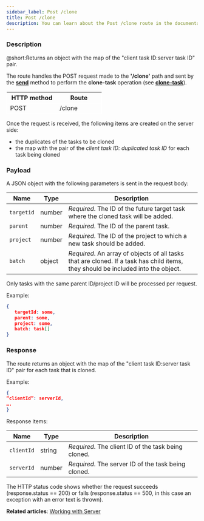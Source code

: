 ```yaml
---
sidebar_label: Post /clone
title: Post /clone
description: You can learn about the Post /clone route in the documentation of the DHTMLX JavaScript To Do List library. Browse developer guides and API reference, try out code examples and live demos, and download a free 30-day evaluation version of DHTMLX To Do List.
---
```


### Description

@short:Returns an object with the map of the "client task ID:server task ID" pair.  

The route handles the POST request made to the **'/clone'** path and sent by the [**send**](api/rest_api/methods/send_method.md) method to perform the **clone-task** operation (see [**clone-task**](api/methods/addproject_method.md)). 
 

<table style="border: 1px solid white; border-collapse: collapse; width:50%">
<thead style="border: 1px solid white; border-collapse: collapse;">
<th style="width:25%">HTTP method</th>
<th style="width:25%">Route</th>
</thead>
<tbody style="border: 1px solid white; border-collapse: collapse">
<tr>
<td>POST</td>
<td>/clone</td>
</tr>
</tbody>
</table>

Once the request is received, the following items are created on the server side:

- the duplicates of the tasks to be cloned
- the map with the pair of the *client task ID: duplicated task ID* for each task being cloned

### Payload

A JSON object with the following parameters is sent in the request body:

| Name       | Type        | Description |
| ----------- | ----------- | ----------- |
| `targetid`       |  number   | *Required*. The ID of the future target task where the cloned task will be added.|
| `parent`       |  number   | *Required*. The ID of the parent task.|
| `project`       |  number   | *Required*. The ID of the project to which a new task should be added.|
| `batch`       |  object | *Required*. An array of objects of all tasks that are cloned. If a task has child items, they should be included into the object.|

Only tasks with the same parent ID/project ID will be processed per request. 

Example:

~~~json
{
   targetId: some,
   parent: some,
   project: some,
   batch: task[]
}
~~~

### Response

The route returns an object with the map of the "client task ID:server task ID" pair for each task that is cloned.  

Example:

~~~json
{
“clientId”: serverId,
….
}
~~~

Response items:

| Name       | Type        | Description |
| ----------- | ----------- | ----------- |
| `clientId`       | string | *Required*. The client ID of the task being cloned.|
| `serverId`       |  number   | *Required*. The server ID of the task being cloned.|


The HTTP status code shows whether the request succeeds (response.status == 200) or fails (response.status == 500, in this case an exception with an error text is thrown).

**Related articles**: [Working with Server](guides/working_with_server.md)